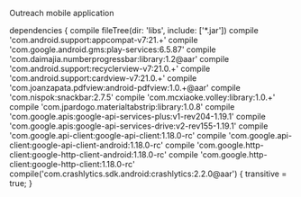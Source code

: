 Outreach mobile application

dependencies {
    compile fileTree(dir: 'libs', include: ['*.jar'])
    compile 'com.android.support:appcompat-v7:21.+'
    compile 'com.google.android.gms:play-services:6.5.87'
    compile 'com.daimajia.numberprogressbar:library:1.2@aar'
    compile 'com.android.support:recyclerview-v7:21.0.+'
    compile 'com.android.support:cardview-v7:21.0.+'
    compile 'com.joanzapata.pdfview:android-pdfview:1.0.+@aar'
    compile 'com.nispok:snackbar:2.7.5'
    compile 'com.mcxiaoke.volley:library:1.0.+'
    compile 'com.jpardogo.materialtabstrip:library:1.0.8'
    compile 'com.google.apis:google-api-services-plus:v1-rev204-1.19.1'
    compile 'com.google.apis:google-api-services-drive:v2-rev155-1.19.1'
    compile 'com.google.api-client:google-api-client:1.18.0-rc'
    compile 'com.google.api-client:google-api-client-android:1.18.0-rc'
    compile 'com.google.http-client:google-http-client-android:1.18.0-rc'
    compile 'com.google.http-client:google-http-client:1.18.0-rc'
    compile('com.crashlytics.sdk.android:crashlytics:2.2.0@aar') {
        transitive = true;
    }
